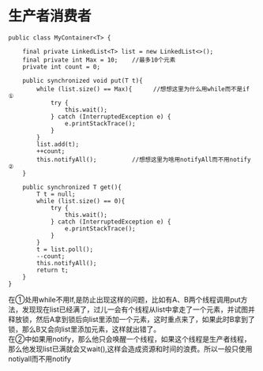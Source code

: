 # 生产者消费者


````
public class MyContainer<T> {

    final private LinkedList<T> list = new LinkedList<>();
    final private int Max = 10;    //最多10个元素
    private int count = 0;

    public synchronized void put(T t){
        while (list.size() == Max){      //想想这里为什么用while而不是if ①
            try {
                this.wait();
            } catch (InterruptedException e) {
                e.printStackTrace();
            }
        }
        list.add(t);
        ++count;
        this.notifyAll();          //想想这里为啥用notifyAll而不用notify ②
    }

    public synchronized T get(){
        T t = null;
        while (list.size() == 0){
            try {
                this.wait();
            } catch (InterruptedException e) {
                e.printStackTrace();
            }
        }
        t = list.poll();
        --count;
		this.notifyAll();
        return t;
    }
}
````

在①处用while不用If,是防止出现这样的问题，比如有A、B两个线程调用put方法，发现现在list已经满了，过儿一会有个线程从list中拿走了一个元素，并试图并释放锁，然后A拿到锁后向list里添加一个元素，这时重点来了，如果此时B拿到了锁，那么B又会向list里添加元素，这样就出错了。  
在②中如果用notify，那么他只会唤醒一个线程，如果这个线程是生产者线程，那么他发现list已满就会又wait(),这样会造成资源和时间的浪费。所以一般只使用notiyall而不用notify